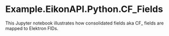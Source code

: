 # Example.EikonAPI.Python.CF_Fields
This Jupyter notebook illustrates how consolidated fields aka CF_ fields are mapped to Elektron FIDs.
